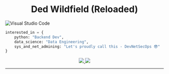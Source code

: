 <h1 align="center">Ded Wildfield (Reloaded)</h1>

![Visual Studio Code](https://img.shields.io/badge/Visual%20Studio%20Code-0078d7.svg?style=plastic&logo=visual-studio-code&logoColor=white)

```python
interested_in = {
    python: "Backend Dev",
    data_science: "Data Engineering",
    sys_and_net_admining: "Let's proudly call this - DevNetSecOps 😎"
}
```

<p align="center">
    <a href="https://github.com/wildfielded/github-readme-stats">
        <img src="https://github-readme-stats.vercel.app/api?username=wildfielded&count_private=true&show_icons=true&hide=prs,contribs&theme=dark">
    </a>
    <a href="https://github.com/wildfielded/github-readme-stats">
        <img src="https://github-readme-stats.vercel.app/api/top-langs?username=wildfielded&layout=compact&langs_count=6&theme=dark">
    </a>
</p>

----
